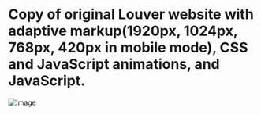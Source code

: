 # Copy of original Louver website with adaptive markup(1920рх, 1024рх, 768рх, 420рх in mobile mode), CSS and JavaScript animations, and JavaScript.
![image](https://user-images.githubusercontent.com/84175555/159890478-25ced8c6-8add-43de-a0a6-d7bb8ef96533.png)

